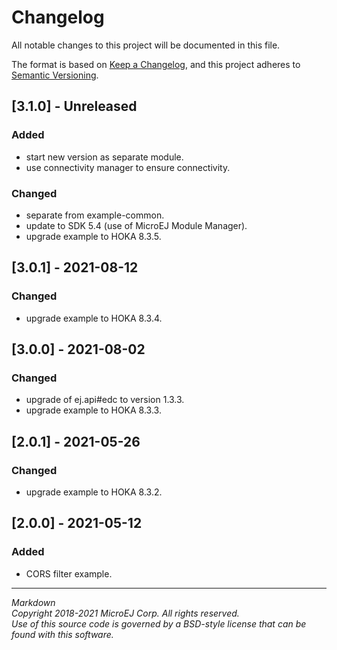 # Changelog

All notable changes to this project will be documented in this file.

The format is based on [Keep a Changelog](https://keepachangelog.com/en/1.0.0/),
and this project adheres to [Semantic Versioning](https://semver.org/spec/v2.0.0.html).

## [3.1.0] - Unreleased

### Added
 - start new version as separate module.
 - use connectivity manager to ensure connectivity.

### Changed
 - separate from example-common.
 - update to SDK 5.4 (use of MicroEJ Module Manager).
 - upgrade example to HOKA 8.3.5.
 
## [3.0.1] - 2021-08-12

### Changed
 - upgrade example to HOKA 8.3.4.
 
## [3.0.0] - 2021-08-02

### Changed
 - upgrade of ej.api#edc to version 1.3.3.
 - upgrade example to HOKA 8.3.3.

## [2.0.1] - 2021-05-26

### Changed
 - upgrade example to HOKA 8.3.2.

## [2.0.0] - 2021-05-12

### Added
 - CORS filter example.
  
---  
_Markdown_   
_Copyright 2018-2021 MicroEJ Corp. All rights reserved._   
_Use of this source code is governed by a BSD-style license that can be found with this software._